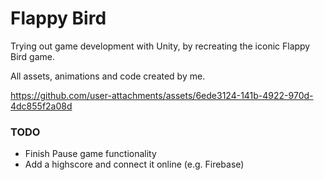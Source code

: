 # Flappy Bird

Trying out game development with Unity, by recreating the iconic Flappy Bird game.

All assets, animations and code created by me.



https://github.com/user-attachments/assets/6ede3124-141b-4922-970d-4dc855f2a08d

### TODO
- Finish Pause game functionality
- Add a highscore and connect it online (e.g. Firebase)
